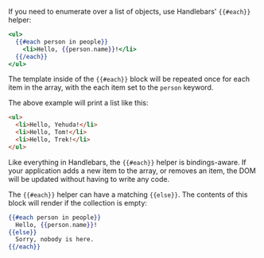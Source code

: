 If you need to enumerate over a list of objects, use Handlebars' `{{#each}}` helper:

```handlebars
<ul>
  {{#each person in people}}
    <li>Hello, {{person.name}}!</li>
  {{/each}}
</ul>
```

The template inside of the `{{#each}}` block will be repeated once for
each item in the array, with the each item set to the `person` keyword.

The above example will print a list like this:

```html
<ul>
  <li>Hello, Yehuda!</li>
  <li>Hello, Tom!</li>
  <li>Hello, Trek!</li>
</ul>
```

Like everything in Handlebars, the `{{#each}}` helper is bindings-aware.
If your application adds a new item to the array, or removes an item,
the DOM will be updated without having to write any code.

The `{{#each}}` helper can have a matching `{{else}}`.
The contents of this block will render if the collection is empty:

```handlebars
{{#each person in people}}
  Hello, {{person.name}}!
{{else}}
  Sorry, nobody is here.
{{/each}}
```
